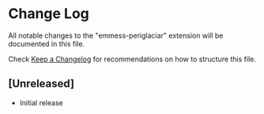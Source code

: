 # Change Log

All notable changes to the "emmess-periglaciar" extension will be documented in this file.

Check [Keep a Changelog](http://keepachangelog.com/) for recommendations on how to structure this file.

## [Unreleased]

- Initial release
